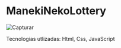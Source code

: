 # ManekiNekoLottery
![Capturar](https://github.com/phcarneirobc/ManekiNekoLottery/assets/125515049/25cde70e-2df0-4ca9-bf37-3d2bbe382987)

Tecnologias utlizadas: Html, Css, JavaScript

